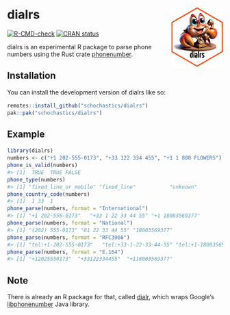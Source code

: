 
<!-- README.md is generated from README.Rmd. Please edit that file -->

# dialrs <img src="man/figures/logo.png" align="right" height="139" alt="" />

<!-- badges: start -->

[![R-CMD-check](https://github.com/schochastics/dialrs/actions/workflows/R-CMD-check.yaml/badge.svg)](https://github.com/schochastics/dialrs/actions/workflows/R-CMD-check.yaml)
[![CRAN
status](https://www.r-pkg.org/badges/version/dialrs)](https://CRAN.R-project.org/package=dialrs)
<!-- badges: end -->

dialrs is an experimental R package to parse phone numbers using the
Rust crate [phonenumber](https://crates.io/crates/phonenumber).

## Installation

You can install the development version of dialrs like so:

``` r
remotes::install_github("schochastics/dialrs")
pak::pak("schochastics/dialrs")
```

## Example

``` r
library(dialrs)
numbers <- c("+1 202-555-0173", "+33 122 334 455", "+1 1 800 FLOWERS")
phone_is_valid(numbers)
#> [1]  TRUE  TRUE FALSE
phone_type(numbers)
#> [1] "fixed_line_or_mobile" "fixed_line"           "unknown"
phone_country_code(numbers)
#> [1]  1 33  1
phone_parse(numbers, format = "International")
#> [1] "+1 202-555-0173"   "+33 1 22 33 44 55" "+1 18003569377"
phone_parse(numbers, format = "National")
#> [1] "(202) 555-0173" "01 22 33 44 55" "18003569377"
phone_parse(numbers, format = "RFC3966")
#> [1] "tel:+1-202-555-0173"   "tel:+33-1-22-33-44-55" "tel:+1-18003569377"
phone_parse(numbers, format = "E.164")
#> [1] "+12025550173"  "+33122334455"  "+118003569377"
```

## Note

There is already an R package for that, called
[dialr](https://github.com/socialresearchcentre/dialr), which wraps
Google’s [libphonenumber](https://github.com/google/libphonenumber) Java
library.

